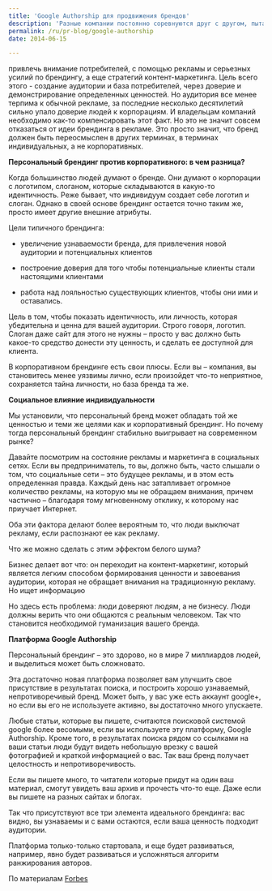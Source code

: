 ```yaml
---
title: 'Google Authorship для продвижения брендов'
description: 'Разные компании постоянно соревнуются друг с другом, пытаясь привлечь внимание потребителей, с помощью рекламы и серьезных усилий по брендингу, а еще стратегий контент-маркетинга. Цель всего этого - создание аудитории и база потребителей, через доверие и демонстрирование определенных ценностей.'
permalink: /ru/pr-blog/google-authorship
date: 2014-06-15

---
```


привлечь внимание потребителей, с помощью рекламы и серьезных усилий по брендингу, а еще стратегий контент-маркетинга. Цель всего этого -  создание аудитории и база потребителей, через доверие и демонстрирование определенных ценностей. Но аудитория все менее терпима к обычной рекламе, за последние несколько десятилетий сильно  упало доверие людей к корпорациям. И владельцам компаний необходимо как-то компенсировать этот факт. Но это не значит совсем отказаться от идеи брендинга в рекламе. Это просто значит, что бренд должен быть переосмыслен в других терминах, в терминах индивидуальных, а не корпоративных.

<b>Персональный брендинг против корпоративного: в чем разница?</b>

Когда большинство людей думают о бренде. Они думают о корпорации с логотипом, слоганом, которые складываются в какую-то идентичность. Реже бывает, что индивидуум создает себе логотип и слоган. Однако в своей основе брендинг остается точно таким же, просто имеет другие внешние атрибуты.

Цели типичного брендинга:

 - увеличение узнаваемости бренда, для привлечения новой аудитории и потенциальных клиентов

 - построение доверия для того чтобы потенциальные клиенты стали настоящими клиентами

- работа над лояльностью существующих клиентов, чтобы они ими и оставались.

Цель в том, чтобы показать идентичность, или личность, которая убедительна и ценна для вашей аудитории. Строго говоря, логотип. Слоган даже сайт для этого не нужны – просто у вас должно быть какое-то средство донести эту ценность, и сделать ее доступной для клиента.

В корпоративном брендинге есть свои плюсы. Если вы – компания, вы становитесь менее уязвимы лично, если произойдет что-то неприятное, сохраняется тайна личности, но база бренда та же.

<b>Социальное влияние индивидуальности</b>

Мы установили, что персональный бренд может обладать той же ценностью и теми же целями как и корпоративный брендинг. Но почему тогда  персональный брендинг стабильно выигрывает на современном рынке?

Давайте посмотрим на состояние рекламы и маркетинга в социальных сетях. Если вы предприниматель, то вы, должно быть, часто слышали о том, что социальные сети – это будущее рекламы, и в этом есть  определенная правда. Каждый день нас затапливает огромное количество рекламы, на которую мы не обращаем внимания, причем частично – благодаря тому мгновенному отклику, к которому нас приучает Интернет.

Оба эти фактора делают более вероятным то, что люди  выключат рекламу, если распознают ее как рекламу.

Что же можно сделать с этим эффектом белого шума?

Бизнес делает вот что: он переходит на контент-маркетинг, который является  легким способом формирования ценности и завоевания аудитории, которая не обращает внимания на традиционную рекламу. Но ищет информацию

Но здесь есть проблема: люди доверяют людям, а не бизнесу. Люди должны верить что они общаются с реальным человеком. Так что становится необходимой гуманизация вашего бренда.

<b>Платформа Google Authorship</b>

Персональный брендинг – это здорово, но в мире 7 миллиардов людей, и выделиться может быть сложновато.

Эта достаточно новая платформа позволяет вам улучшить свое присутствие в результатах поиска, и построить хорошо узнаваемый, непротиворечивый бренд. Может быть, у вас уже есть аккаунт google+, но если вы его не используете активно, вы достаточно много упускаете.

Любые статьи, которые вы пишете, считаются поисковой системой google более весомыми, если вы используете эту платформу, Google Authorship. Кроме  того, в результатах поиска рядом со ссылками на ваши статьи люди будут видеть небольшую врезку с вашей фотографией и краткой информацией о вас. Так ваш бренд получает  целостность и непротиворечивость.

Если вы пишете много, то читатели которые придут на один ваш материал, смогут увидеть ваш архив и прочесть что-то еще. Даже если вы пишете на разных сайтах и блогах.

Так что присутствуют все  три элемента идеального брендинга: вас видно, вы узнаваемы и с вами остаются, если ваша ценность подходит аудитории.

Платформа только-только стартовала, и еще будет развиваться, например, явно будет развиваться и усложняться алгоритм ранжирования авторов.

По материалам <a href="http://www.forbes.com/sites/jaysondemers/2014/06/20/google-authorship-and-personal-branding-why-the-individual-beats-the-corporate/">Forbes</a>

